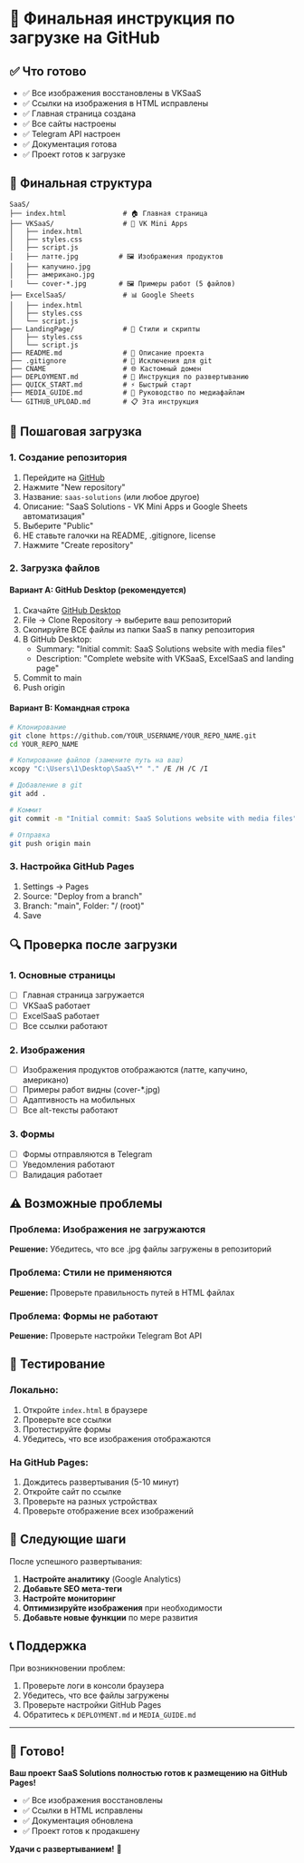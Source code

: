 # 🚀 Финальная инструкция по загрузке на GitHub

## ✅ Что готово

- ✅ Все изображения восстановлены в VKSaaS
- ✅ Ссылки на изображения в HTML исправлены
- ✅ Главная страница создана
- ✅ Все сайты настроены
- ✅ Telegram API настроен
- ✅ Документация готова
- ✅ Проект готов к загрузке

## 📁 Финальная структура

```
SaaS/
├── index.html              # 🏠 Главная страница
├── VKSaaS/                 # 📱 VK Mini Apps
│   ├── index.html
│   ├── styles.css
│   ├── script.js
│   ├── латте.jpg          # 🖼️ Изображения продуктов
│   ├── капучино.jpg
│   ├── американо.jpg
│   └── cover-*.jpg        # 🖼️ Примеры работ (5 файлов)
├── ExcelSaaS/              # 📊 Google Sheets
│   ├── index.html
│   ├── styles.css
│   └── script.js
├── LandingPage/            # 🎨 Стили и скрипты
│   ├── styles.css
│   └── script.js
├── README.md               # 📖 Описание проекта
├── .gitignore              # 🚫 Исключения для git
├── CNAME                   # 🌐 Кастомный домен
├── DEPLOYMENT.md           # 🚀 Инструкция по развертыванию
├── QUICK_START.md          # ⚡ Быстрый старт
├── MEDIA_GUIDE.md          # 📸 Руководство по медиафайлам
└── GITHUB_UPLOAD.md        # 📋 Эта инструкция
```

## 🚀 Пошаговая загрузка

### 1. Создание репозитория
1. Перейдите на [GitHub](https://github.com)
2. Нажмите "New repository"
3. Название: `saas-solutions` (или любое другое)
4. Описание: "SaaS Solutions - VK Mini Apps и Google Sheets автоматизация"
5. Выберите "Public"
6. НЕ ставьте галочки на README, .gitignore, license
7. Нажмите "Create repository"

### 2. Загрузка файлов

#### Вариант A: GitHub Desktop (рекомендуется)
1. Скачайте [GitHub Desktop](https://desktop.github.com/)
2. File → Clone Repository → выберите ваш репозиторий
3. Скопируйте ВСЕ файлы из папки SaaS в папку репозитория
4. В GitHub Desktop:
   - Summary: "Initial commit: SaaS Solutions website with media files"
   - Description: "Complete website with VKSaaS, ExcelSaaS and landing page"
5. Commit to main
6. Push origin

#### Вариант B: Командная строка
```bash
# Клонирование
git clone https://github.com/YOUR_USERNAME/YOUR_REPO_NAME.git
cd YOUR_REPO_NAME

# Копирование файлов (замените путь на ваш)
xcopy "C:\Users\1\Desktop\SaaS\*" "." /E /H /C /I

# Добавление в git
git add .

# Коммит
git commit -m "Initial commit: SaaS Solutions website with media files"

# Отправка
git push origin main
```

### 3. Настройка GitHub Pages
1. Settings → Pages
2. Source: "Deploy from a branch"
3. Branch: "main", Folder: "/ (root)"
4. Save

## 🔍 Проверка после загрузки

### 1. Основные страницы
- [ ] Главная страница загружается
- [ ] VKSaaS работает
- [ ] ExcelSaaS работает
- [ ] Все ссылки работают

### 2. Изображения
- [ ] Изображения продуктов отображаются (латте, капучино, американо)
- [ ] Примеры работ видны (cover-*.jpg)
- [ ] Адаптивность на мобильных
- [ ] Все alt-тексты работают

### 3. Формы
- [ ] Формы отправляются в Telegram
- [ ] Уведомления работают
- [ ] Валидация работает

## ⚠️ Возможные проблемы

### Проблема: Изображения не загружаются
**Решение:** Убедитесь, что все .jpg файлы загружены в репозиторий

### Проблема: Стили не применяются
**Решение:** Проверьте правильность путей в HTML файлах

### Проблема: Формы не работают
**Решение:** Проверьте настройки Telegram Bot API

## 📱 Тестирование

### Локально:
1. Откройте `index.html` в браузере
2. Проверьте все ссылки
3. Протестируйте формы
4. Убедитесь, что все изображения отображаются

### На GitHub Pages:
1. Дождитесь развертывания (5-10 минут)
2. Откройте сайт по ссылке
3. Проверьте на разных устройствах
4. Проверьте отображение всех изображений

## 🎯 Следующие шаги

После успешного развертывания:
1. **Настройте аналитику** (Google Analytics)
2. **Добавьте SEO мета-теги**
3. **Настройте мониторинг**
4. **Оптимизируйте изображения** при необходимости
5. **Добавьте новые функции** по мере развития

## 📞 Поддержка

При возникновении проблем:
1. Проверьте логи в консоли браузера
2. Убедитесь, что все файлы загружены
3. Проверьте настройки GitHub Pages
4. Обратитесь к `DEPLOYMENT.md` и `MEDIA_GUIDE.md`

---

## 🎉 Готово!

**Ваш проект SaaS Solutions полностью готов к размещению на GitHub Pages!**

- ✅ Все изображения восстановлены
- ✅ Ссылки в HTML исправлены
- ✅ Документация обновлена
- ✅ Проект готов к продакшену

**Удачи с развертыванием!** 🚀
